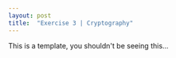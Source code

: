 ```yaml
---
layout: post
title:  "Exercise 3 | Cryptography"
---
```


This is a template, you shouldn't be seeing this...
